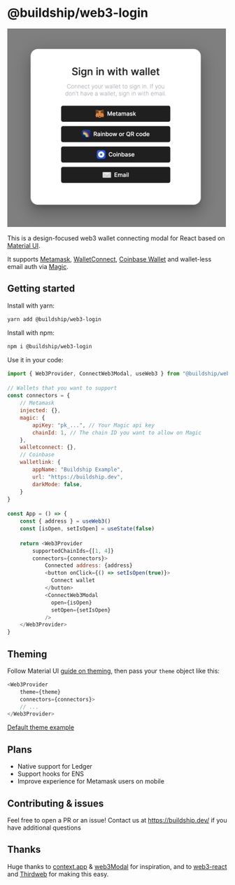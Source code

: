 # @buildship/web3-login

<img src="public/screenshot.png" width="500" />

This is a design-focused web3 wallet connecting modal for React based on [Material UI](https://github.com/mui/material-ui). 

It supports [Metamask](https://metamask.io/), [WalletConnect](https://walletconnect.com/), [Coinbase Wallet](https://walletlink.org/) and wallet-less email auth via [Magic](https://magic.link).

## Getting started

Install with yarn:

```bash
yarn add @buildship/web3-login
```
Install with npm:

```bash
npm i @buildship/web3-login
```

Use it in your code:

```javascript
import { Web3Provider, ConnectWeb3Modal, useWeb3 } from "@buildship/web3-login";

// Wallets that you want to support
const connectors = {
    // Metamask
    injected: {},
    magic: {
        apiKey: "pk_...", // Your Magic api key
        chainId: 1, // The chain ID you want to allow on Magic
    },
    walletconnect: {},
    // Coinbase
    walletlink: {
        appName: "Buildship Example",
        url: "https://buildship.dev", 
        darkMode: false,
    }
}

const App = () => {
    const { address } = useWeb3()
    const [isOpen, setIsOpen] = useState(false)
    
    return <Web3Provider
        supportedChainIds={[1, 4]}
        connectors={connectors}>
            Connected address: {address}    
            <button onClick={() => setIsOpen(true)}>
              Connect wallet
            </button>
            <ConnectWeb3Modal 
              open={isOpen} 
              setOpen={setIsOpen}
            /> 
    </Web3Provider>
}

```

## Theming
Follow Material UI [guide on theming](https://mui.com/customization/theming/), then pass your `theme` object like this:

```javascript
<Web3Provider
    theme={theme}
    connectors={connectors}> 
    // ...
</Web3Provider>
```

[Default theme example](https://github.com/buildship-dev/web3-login/blob/main/src/styles/theme.tsx)

## Plans
- Native support for Ledger
- Support hooks for ENS
- Improve experience for Metamask users on mobile

## Contributing & issues
Feel free to open a PR or an issue! Contact us at https://buildship.dev/ if you have additional questions

## Thanks
Huge thanks to [context.app](https://context.app) & [web3Modal](https://github.com/Web3Modal/web3modal) for inspiration, and to [web3-react](https://github.com/NoahZinsmeister/web3-react) and [Thirdweb](https://github.com/thirdweb-dev/ui) for making this easy.

